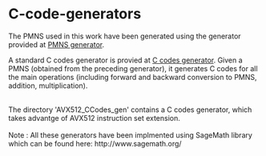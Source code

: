 # C-code-generators

The PMNS used in this work have been generated using the generator provided at [PMNS generator](https://github.com/arithPMNS/low_memory_efficient_PMNS/tree/main/pmns_generator). 

A standard C codes generator is provied at [C codes generator](https://github.com/arithPMNS/low_memory_efficient_PMNS/tree/main/C_codes_generator). Given a PMNS  (obtained from the preceding generator), it generates C codes for all the main operations (including forward and backward conversion to PMNS, addition, multiplication).

<br />
The directory 'AVX512_CCodes_gen' contains a C codes generator, which takes advantge of AVX512 instruction set extension.

<br />
<br />
Note : All these generators have been implmented using SageMath library which can be found here: http://www.sagemath.org/
